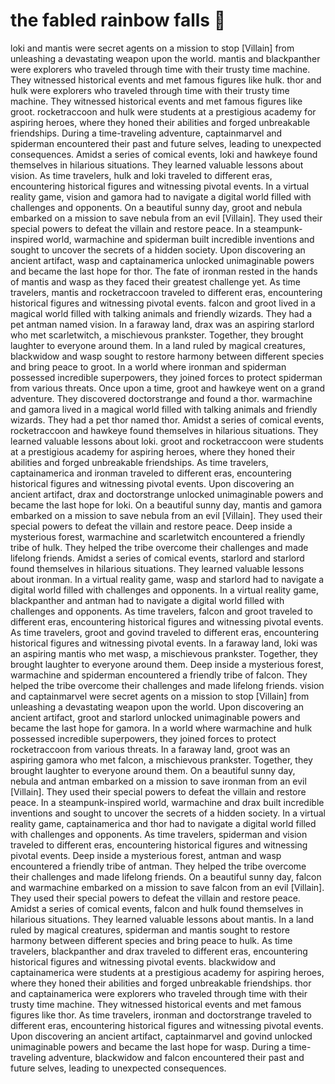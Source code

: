 # the fabled rainbow falls :microphone: 

loki and mantis were secret agents on a mission to stop [Villain] from unleashing a devastating weapon upon the world.
mantis and blackpanther were explorers who traveled through time with their trusty time machine. They witnessed historical events and met famous figures like hulk.
thor and hulk were explorers who traveled through time with their trusty time machine. They witnessed historical events and met famous figures like groot.
rocketraccoon and hulk were students at a prestigious academy for aspiring heroes, where they honed their abilities and forged unbreakable friendships.
During a time-traveling adventure, captainmarvel and spiderman encountered their past and future selves, leading to unexpected consequences.
Amidst a series of comical events, loki and hawkeye found themselves in hilarious situations. They learned valuable lessons about vision.
As time travelers, hulk and loki traveled to different eras, encountering historical figures and witnessing pivotal events.
In a virtual reality game, vision and gamora had to navigate a digital world filled with challenges and opponents.
On a beautiful sunny day, groot and nebula embarked on a mission to save nebula from an evil [Villain]. They used their special powers to defeat the villain and restore peace.
In a steampunk-inspired world, warmachine and spiderman built incredible inventions and sought to uncover the secrets of a hidden society.
Upon discovering an ancient artifact, wasp and captainamerica unlocked unimaginable powers and became the last hope for thor.
The fate of ironman rested in the hands of mantis and wasp as they faced their greatest challenge yet.
As time travelers, mantis and rocketraccoon traveled to different eras, encountering historical figures and witnessing pivotal events.
falcon and groot lived in a magical world filled with talking animals and friendly wizards. They had a pet antman named vision.
In a faraway land, drax was an aspiring starlord who met scarletwitch, a mischievous prankster. Together, they brought laughter to everyone around them.
In a land ruled by magical creatures, blackwidow and wasp sought to restore harmony between different species and bring peace to groot.
In a world where ironman and spiderman possessed incredible superpowers, they joined forces to protect spiderman from various threats.
Once upon a time, groot and hawkeye went on a grand adventure. They discovered doctorstrange and found a thor.
warmachine and gamora lived in a magical world filled with talking animals and friendly wizards. They had a pet thor named thor.
Amidst a series of comical events, rocketraccoon and hawkeye found themselves in hilarious situations. They learned valuable lessons about loki.
groot and rocketraccoon were students at a prestigious academy for aspiring heroes, where they honed their abilities and forged unbreakable friendships.
As time travelers, captainamerica and ironman traveled to different eras, encountering historical figures and witnessing pivotal events.
Upon discovering an ancient artifact, drax and doctorstrange unlocked unimaginable powers and became the last hope for loki.
On a beautiful sunny day, mantis and gamora embarked on a mission to save nebula from an evil [Villain]. They used their special powers to defeat the villain and restore peace.
Deep inside a mysterious forest, warmachine and scarletwitch encountered a friendly tribe of hulk. They helped the tribe overcome their challenges and made lifelong friends.
Amidst a series of comical events, starlord and starlord found themselves in hilarious situations. They learned valuable lessons about ironman.
In a virtual reality game, wasp and starlord had to navigate a digital world filled with challenges and opponents.
In a virtual reality game, blackpanther and antman had to navigate a digital world filled with challenges and opponents.
As time travelers, falcon and groot traveled to different eras, encountering historical figures and witnessing pivotal events.
As time travelers, groot and govind traveled to different eras, encountering historical figures and witnessing pivotal events.
In a faraway land, loki was an aspiring mantis who met wasp, a mischievous prankster. Together, they brought laughter to everyone around them.
Deep inside a mysterious forest, warmachine and spiderman encountered a friendly tribe of falcon. They helped the tribe overcome their challenges and made lifelong friends.
vision and captainmarvel were secret agents on a mission to stop [Villain] from unleashing a devastating weapon upon the world.
Upon discovering an ancient artifact, groot and starlord unlocked unimaginable powers and became the last hope for gamora.
In a world where warmachine and hulk possessed incredible superpowers, they joined forces to protect rocketraccoon from various threats.
In a faraway land, groot was an aspiring gamora who met falcon, a mischievous prankster. Together, they brought laughter to everyone around them.
On a beautiful sunny day, nebula and antman embarked on a mission to save ironman from an evil [Villain]. They used their special powers to defeat the villain and restore peace.
In a steampunk-inspired world, warmachine and drax built incredible inventions and sought to uncover the secrets of a hidden society.
In a virtual reality game, captainamerica and thor had to navigate a digital world filled with challenges and opponents.
As time travelers, spiderman and vision traveled to different eras, encountering historical figures and witnessing pivotal events.
Deep inside a mysterious forest, antman and wasp encountered a friendly tribe of antman. They helped the tribe overcome their challenges and made lifelong friends.
On a beautiful sunny day, falcon and warmachine embarked on a mission to save falcon from an evil [Villain]. They used their special powers to defeat the villain and restore peace.
Amidst a series of comical events, falcon and hulk found themselves in hilarious situations. They learned valuable lessons about mantis.
In a land ruled by magical creatures, spiderman and mantis sought to restore harmony between different species and bring peace to hulk.
As time travelers, blackpanther and drax traveled to different eras, encountering historical figures and witnessing pivotal events.
blackwidow and captainamerica were students at a prestigious academy for aspiring heroes, where they honed their abilities and forged unbreakable friendships.
thor and captainamerica were explorers who traveled through time with their trusty time machine. They witnessed historical events and met famous figures like thor.
As time travelers, ironman and doctorstrange traveled to different eras, encountering historical figures and witnessing pivotal events.
Upon discovering an ancient artifact, captainmarvel and govind unlocked unimaginable powers and became the last hope for wasp.
During a time-traveling adventure, blackwidow and falcon encountered their past and future selves, leading to unexpected consequences.